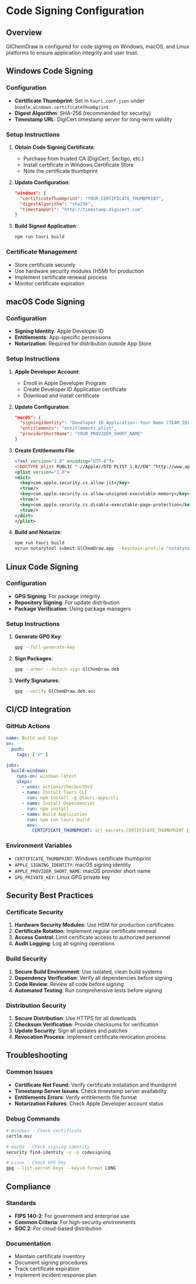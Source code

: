 # Code Signing Configuration

## Overview
GlChemDraw is configured for code signing on Windows, macOS, and Linux platforms to ensure application integrity and user trust.

## Windows Code Signing

### Configuration
- **Certificate Thumbprint**: Set in `tauri.conf.json` under `bundle.windows.certificateThumbprint`
- **Digest Algorithm**: SHA-256 (recommended for security)
- **Timestamp URL**: DigiCert timestamp server for long-term validity

### Setup Instructions

1. **Obtain Code Signing Certificate**:
   - Purchase from trusted CA (DigiCert, Sectigo, etc.)
   - Install certificate in Windows Certificate Store
   - Note the certificate thumbprint

2. **Update Configuration**:
   ```json
   "windows": {
     "certificateThumbprint": "YOUR_CERTIFICATE_THUMBPRINT",
     "digestAlgorithm": "sha256",
     "timestampUrl": "http://timestamp.digicert.com"
   }
   ```

3. **Build Signed Application**:
   ```bash
   npm run tauri build
   ```

### Certificate Management
- Store certificate securely
- Use hardware security modules (HSM) for production
- Implement certificate renewal process
- Monitor certificate expiration

## macOS Code Signing

### Configuration
- **Signing Identity**: Apple Developer ID
- **Entitlements**: App-specific permissions
- **Notarization**: Required for distribution outside App Store

### Setup Instructions

1. **Apple Developer Account**:
   - Enroll in Apple Developer Program
   - Create Developer ID Application certificate
   - Download and install certificate

2. **Update Configuration**:
   ```json
   "macOS": {
     "signingIdentity": "Developer ID Application: Your Name (TEAM_ID)",
     "entitlements": "entitlements.plist",
     "providerShortName": "YOUR_PROVIDER_SHORT_NAME"
   }
   ```

3. **Create Entitlements File**:
   ```xml
   <?xml version="1.0" encoding="UTF-8"?>
   <!DOCTYPE plist PUBLIC "-//Apple//DTD PLIST 1.0//EN" "http://www.apple.com/DTDs/PropertyList-1.0.dtd">
   <plist version="1.0">
   <dict>
     <key>com.apple.security.cs.allow-jit</key>
     <true/>
     <key>com.apple.security.cs.allow-unsigned-executable-memory</key>
     <true/>
     <key>com.apple.security.cs.disable-executable-page-protection</key>
     <true/>
   </dict>
   </plist>
   ```

4. **Build and Notarize**:
   ```bash
   npm run tauri build
   xcrun notarytool submit GlChemDraw.app --keychain-profile "notarytool-profile"
   ```

## Linux Code Signing

### Configuration
- **GPG Signing**: For package integrity
- **Repository Signing**: For update distribution
- **Package Verification**: Using package managers

### Setup Instructions

1. **Generate GPG Key**:
   ```bash
   gpg --full-generate-key
   ```

2. **Sign Packages**:
   ```bash
   gpg --armor --detach-sign GlChemDraw.deb
   ```

3. **Verify Signatures**:
   ```bash
   gpg --verify GlChemDraw.deb.asc
   ```

## CI/CD Integration

### GitHub Actions
```yaml
name: Build and Sign
on:
  push:
    tags: ['v*']

jobs:
  build-windows:
    runs-on: windows-latest
    steps:
      - uses: actions/checkout@v3
      - name: Install Tauri CLI
        run: npm install -g @tauri-apps/cli
      - name: Install Dependencies
        run: npm install
      - name: Build Application
        run: npm run tauri build
        env:
          CERTIFICATE_THUMBPRINT: ${{ secrets.CERTIFICATE_THUMBPRINT }}
```

### Environment Variables
- `CERTIFICATE_THUMBPRINT`: Windows certificate thumbprint
- `APPLE_SIGNING_IDENTITY`: macOS signing identity
- `APPLE_PROVIDER_SHORT_NAME`: macOS provider short name
- `GPG_PRIVATE_KEY`: Linux GPG private key

## Security Best Practices

### Certificate Security
1. **Hardware Security Modules**: Use HSM for production certificates
2. **Certificate Rotation**: Implement regular certificate renewal
3. **Access Control**: Limit certificate access to authorized personnel
4. **Audit Logging**: Log all signing operations

### Build Security
1. **Secure Build Environment**: Use isolated, clean build systems
2. **Dependency Verification**: Verify all dependencies before signing
3. **Code Review**: Review all code before signing
4. **Automated Testing**: Run comprehensive tests before signing

### Distribution Security
1. **Secure Distribution**: Use HTTPS for all downloads
2. **Checksum Verification**: Provide checksums for verification
3. **Update Security**: Sign all updates and patches
4. **Revocation Process**: Implement certificate revocation process

## Troubleshooting

### Common Issues
- **Certificate Not Found**: Verify certificate installation and thumbprint
- **Timestamp Server Issues**: Check timestamp server availability
- **Entitlements Errors**: Verify entitlements file format
- **Notarization Failures**: Check Apple Developer account status

### Debug Commands
```bash
# Windows - Check certificate
certlm.msc

# macOS - Check signing identity
security find-identity -v -p codesigning

# Linux - Check GPG key
gpg --list-secret-keys --keyid-format LONG
```

## Compliance

### Standards
- **FIPS 140-2**: For government and enterprise use
- **Common Criteria**: For high-security environments
- **SOC 2**: For cloud-based distribution

### Documentation
- Maintain certificate inventory
- Document signing procedures
- Track certificate expiration
- Implement incident response plan
